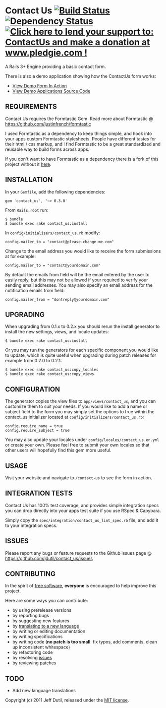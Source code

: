 # Contact Us [![Build Status](https://secure.travis-ci.org/jdutil/contact_us.png)](http://travis-ci.org/jdutil/contact_us) [![Dependency Status](https://gemnasium.com/jdutil/contact_us.png?travis)](https://gemnasium.com/jdutil/contact_us) [![Click here to lend your support to: ContactUs and make a donation at www.pledgie.com !](https://www.pledgie.com/campaigns/16807.png?skin_name=chrome)][pledgie]
A Rails 3+ Engine providing a basic contact form.  

[travis]: http://travis-ci.org/jdutil/contact_us
[gemnasium]: https://gemnasium.com/jdutil/contact_us
[pledgie]: http://www.pledgie.com/campaigns/16807

There is also a demo application showing how the ContactUs form works:

* [View Demo Form In Action](http://contact-us-demo.heroku.com)
* [View Demo Applications Source Code](http://github.com/jdutil/contact_us_demo)

## REQUIREMENTS

Contact Us requires the Formtastic Gem.  Read more about Formtastic @ https://github.com/justinfrench/formtastic

I used Formtastic as a dependency to keep things simple, and hook into your apps custom Formtastic stylesheets.
People have different tastes for their html / css markup, and I find Formtastic to be a great standardized and reusable way to build forms across apps.

If you don't want to have Formtastic as a dependency there is a fork of this project without it [here](https://github.com/sch1zo/contact_us).

## INSTALLATION

In your `Gemfile`, add the following dependencies:

    gem 'contact_us', '~> 0.3.0'

From `Rails.root` run:

    $ bundle
    $ bundle exec rake contact_us:install

In `config/initializers/contact_us.rb` modify:

    config.mailer_to = "contact@please-change-me.com"

Change to the email address you would like to receive the form submissions at for example:

    config.mailer_to = "contact@yourdomain.com"

By default the emails from field will be the email entered by the user to easily reply, but this may not be allowed if your required to verify your sending email addresses.
You may also specify an email address for the notification emails from field:

    config.mailer_from = "dontreply@yourdomain.com"

## UPGRADING

When upgrading from 0.1.x to 0.2.x you should rerun the install generator to install the new settings, views, and locale updates:

    $ bundle exec rake contact_us:install

Or you may run the generators for each specific component you would like to update, which is quite useful when upgrading during patch releases for example from 0.2.0 to 0.2.1:

    $ bundle exec rake contact_us:copy_locales
    $ bundle exec rake contact_us:copy_views

## CONFIGURATION

The generator copies the view files to `app/views/contact_us`, and you can customize them to suit your needs.  If you would like to add a name or subject field to the form you may simply
set the options to true within the contact_us initializer located at `config/initializers/contact_us.rb`:

    config.require_name = true
    config.require_subject = true

You may also update your locales under `config/locales/contact_us.en.yml` or create your own.  Please feel free to submit your own locales so that other users will hopefully find this gem more useful.

## USAGE

Visit your website and navigate to `/contact-us` to see the form in action.

## INTEGRATION TESTS

Contact Us has 100% test coverage, and provides simple integration specs you can drop directly into your apps test suite if you use RSpec & Capybara.

Simply copy the `spec/integration/contact_us_lint_spec.rb` file, and add it to your integration specs. 

## ISSUES

Please report any bugs or feature requests to the Github issues page @ https://github.com/jdutil/contact_us/issues

## CONTRIBUTING

In the spirit of [free software](http://www.fsf.org/licensing/essays/free-sw.html), **everyone** is encouraged to help improve this project.

Here are some ways *you* can contribute:

* by using prerelease versions
* by reporting bugs
* by suggesting new features
* by [translating to a new language](https://github.com/jdutil/contact_us/tree/master/config/locales)
* by writing or editing documentation
* by writing specifications
* by writing code (**no patch is too small**: fix typos, add comments, clean up inconsistent whitespace)
* by refactoring code
* by resolving [issues](https://github.com/jdutil/contact_us/issues)
* by reviewing patches

## TODO

* Add new language translations

Copyright (c) 2011 Jeff Dutil, released under the [MIT license](https://github.com/jdutil/contact_us/tree/master/MIT-LICENSE).
